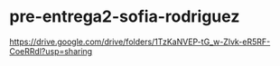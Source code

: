 # pre-entrega2-sofia-rodriguez
https://drive.google.com/drive/folders/1TzKaNVEP-tG_w-Zlvk-eR5RF-CoeRRdl?usp=sharing
